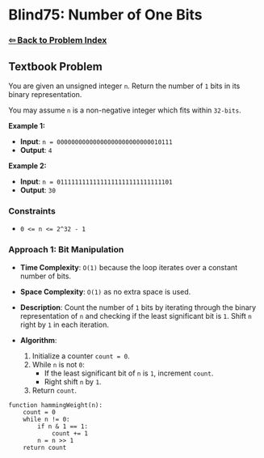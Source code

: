 # Blind75: Number of One Bits

### [⇦ Back to Problem Index](../../index.md)

## Textbook Problem

You are given an unsigned integer `n`. Return the number of `1` bits in its binary representation.

You may assume `n` is a non-negative integer which fits within `32-bits`.

**Example 1:**

-   **Input**: `n = 00000000000000000000000000010111`
-   **Output**: `4`

**Example 2:**

-   **Input**: `n = 01111111111111111111111111111101`
-   **Output**: `30`

### Constraints

-   `0 <= n <= 2^32 - 1`

### Approach 1: Bit Manipulation

-   **Time Complexity**: `O(1)` because the loop iterates over a constant number of bits.
-   **Space Complexity**: `O(1)` as no extra space is used.
-   **Description**: Count the number of `1` bits by iterating through the binary representation of `n` and checking if the least significant bit is `1`. Shift `n` right by `1` in each iteration.
-   **Algorithm**:

    1.  Initialize a counter `count = 0`.
    2.  While `n` is not `0`:
        -   If the least significant bit of `n` is `1`, increment `count`.
        -   Right shift `n` by `1`.
    3.  Return `count`.

```pseudo
function hammingWeight(n):
	count = 0
	while n != 0:
		if n & 1 == 1:
			count += 1
		n = n >> 1
	return count
```

